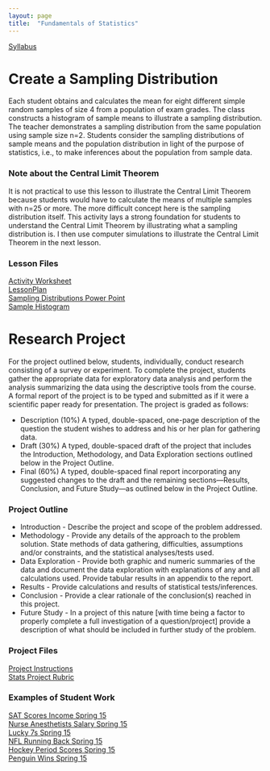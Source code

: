 ```yaml
---
layout: page
title:  "Fundamentals of Statistics"
---
```


<a href="https://lisasteaching.github.io/DuquesneProf/portfolio_teaching/fundamentals_stats/Syllabus-MATH-125-Spr2015.pdf" target="_blank">Syllabus</a>

# Create a Sampling Distribution

Each student obtains and calculates the mean for eight different simple random samples of size 4 from a population of exam grades. The class constructs a histogram of sample means to illustrate a sampling distribution. The teacher demonstrates a sampling distribution from the same population using sample size n=2. Students consider the sampling distributions of sample means and the population distribution in light of the purpose of statistics, i.e., to make inferences about the population from sample data.

### Note about the Central Limit Theorem

It is not practical to use this lesson to illustrate the Central Limit Theorem because students would have to calculate the means of multiple samples with n=25 or more. The more difficult concept here is the sampling distribution itself. This activity lays a strong foundation for students to understand the Central Limit Theorem by illustrating what a sampling distribution is. I then use computer simulations to illustrate the Central Limit Theorem in the next lesson.

### Lesson Files

<a href="https://lisasteaching.github.io/DuquesneProf/portfolio_teaching/fundamentals_stats/SamplingDistribution_Activity.pdf" target="_blank">Activity Worksheet</a><br/>
<a href="https://lisasteaching.github.io/DuquesneProf/portfolio_teaching/fundamentals_stats/SamplingDistribution_LessonPlan.pdf" target="_blank">LessonPlan</a><br/>
<a href="https://lisasteaching.github.io/DuquesneProf/portfolio_teaching/fundamentals_stats/SamplingDistributions.pptx" target="_blank">Sampling Distributions Power Point</a><br/>
<a href="https://lisasteaching.github.io/DuquesneProf/portfolio_teaching/fundamentals_stats/SamplingDistribution_histogram-243-samples.pdf" target="_blank">Sample Histogram</a>

# Research Project

For the project outlined below, students, individually, conduct research consisting of a survey or experiment. To complete the project, students gather the appropriate data for exploratory data analysis and perform the analysis summarizing the data using the descriptive tools from the course. A formal report of the project is to be typed and submitted as if it were a scientific paper ready for presentation. The project is graded as follows:

* Description (10%) A typed, double-spaced, one-page description of the question the student wishes to address and his or her plan for gathering data.
* Draft (30%) A typed, double-spaced draft of the project that includes the Introduction, Methodology, and Data Exploration sections outlined below in the Project Outline.
* Final (60%) A typed, double-spaced final report incorporating any suggested changes to the draft and the remaining sections—Results, Conclusion, and Future Study—as outlined below in the Project Outline.

### Project Outline

* Introduction - Describe the project and scope of the problem addressed.
* Methodology - Provide any details of the approach to the problem solution. State methods of data gathering, difficulties, assumptions and/or constraints, and the statistical analyses/tests used.
* Data Exploration - Provide both graphic and numeric summaries of the data and document the data exploration with explanations of any and all calculations used. Provide tabular results in an appendix to the report.
* Results - Provide calculations and results of statistical tests/inferences.
* Conclusion - Provide a clear rationale of the conclusion(s) reached in this project.
* Future Study - In a project of this nature [with time being a factor to properly complete a full investigation of a question/project] provide a description of what should be included in further study of the problem.

### Project Files

<a href="https://lisasteaching.github.io/DuquesneProf/portfolio_teaching/fundamentals_stats/Stats-Project-Instructions.pdf" target="_blank">Project Instructions</a><br/>
<a href="https://lisasteaching.github.io/DuquesneProf/portfolio_teaching/fundamentals_stats/Stats-Project-Rubric-Spr15.pdf" target="_blank">Stats Project Rubric</a><br/>

### Examples of Student Work

<a href="https://lisasteaching.github.io/DuquesneProf/portfolio_teaching/fundamentals_stats/SATScoresIncome-Spring15.pdf" target="_blank">SAT Scores Income Spring 15</a><br/>
<a href="https://lisasteaching.github.io/DuquesneProf/portfolio_teaching/fundamentals_stats/NurseAnesthetistsSalary-Spring15.pdf" target="_blank">Nurse Anesthetists Salary Spring 15</a><br/>
<a href="https://lisasteaching.github.io/DuquesneProf/portfolio_teaching/fundamentals_stats/Lucky7s-Spring15.pdf" target="_blank">Lucky 7s Spring 15</a><br/>
<a href="https://lisasteaching.github.io/DuquesneProf/portfolio_teaching/fundamentals_stats/NFLRunningBack-Spring15.pdf" target="_blank">NFL Running Back Spring 15</a><br/>
<a href="https://lisasteaching.github.io/DuquesneProf/portfolio_teaching/fundamentals_stats/HockeyPeriodScores-Spring15.pdf" target="_blank">Hockey Period Scores Spring 15</a><br/>
<a href="https://lisasteaching.github.io/DuquesneProf/portfolio_teaching/fundamentals_stats/PenguinWins-Spring15.pdf" target="_blank">Penguin Wins Spring 15</a>
